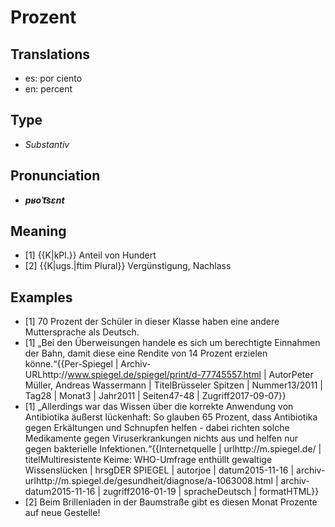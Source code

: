 # Prozent
## Translations
- es: por ciento
- en: percent
## Type
- _Substantiv_
## Pronunciation
- **_pʁoˈt͡sɛnt_**
## Meaning
- [1] {{K|kPl.}} Anteil von Hundert
- [2] {{K|ugs.|ftim Plural}} Vergünstigung, Nachlass
## Examples
- [1] 70 Prozent der Schüler in dieser Klasse haben eine andere Muttersprache als Deutsch.
- [1] „Bei den Überweisungen handele es sich um berechtigte Einnahmen der Bahn, damit diese eine Rendite von 14 Prozent erzielen könne.“<ref>{{Per-Spiegel | Archiv-URLhttp://www.spiegel.de/spiegel/print/d-77745557.html | AutorPeter Müller, Andreas Wassermann | TitelBrüsseler Spitzen | Nummer13/2011 | Tag28 | Monat3 | Jahr2011 | Seiten47-48 | Zugriff2017-09-07}}</ref>
- [1] „Allerdings war das Wissen über die korrekte Anwendung von Antibiotika äußerst lückenhaft: So glauben 65 Prozent, dass Antibiotika gegen Erkältungen und Schnupfen helfen - dabei richten solche Medikamente gegen Viruserkrankungen nichts aus und helfen nur gegen bakterielle Infektionen.“<ref>{{Internetquelle | urlhttp://m.spiegel.de/ | titelMultiresistente Keime: WHO-Umfrage enthüllt gewaltige Wissenslücken | hrsgDER SPIEGEL | autorjoe | datum2015-11-16 | archiv-urlhttp://m.spiegel.de/gesundheit/diagnose/a-1063008.html | archiv-datum2015-11-16 | zugriff2016-01-19 | spracheDeutsch | formatHTML}}</ref>
- [2] Beim Brillenladen in der Baumstraße gibt es diesen Monat Prozente auf neue Gestelle!
